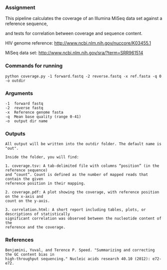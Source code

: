 ### Assignment
This pipeline calculates the coverage of an Illumina MiSeq data set against a reference sequence, 

and tests for correlation between coverage and sequence content.

HIV genome reference: http://www.ncbi.nlm.nih.gov/nuccore/K03455.1

MiSeq data set: http://www.ncbi.nlm.nih.gov/sra/?term=SRR961514

### Commands for running

```
python coverage.py -1 forward.fastq -2 reverse.fastq -x ref.fasta -q 0 -o outdir
```

### Arguments

```
-1  forward fastq 
-2  reverse fastq 
-x  Reference genome fasta
-q  Mean base quality (range 0-41)
-o  output dir name
```
### Outputs
```
All output will be written into the outdir folder. The default name is "out".

Inside the folder, you will find:

1. coverage.tsv: A tab-delimited file with columns “position” (in the reference sequence)
and “count”. Count is defined as the number of mapped reads that contain the given
reference position in their mapping.

2. coverage.pdf: A plot showing the coverage, with reference position on the x-axis and
count on the y-axis.

3. correlation.html: A short report including tables, plots, or descriptions of statistically 
significant correlation was observed between the nucleotide content of the
reference and the coverage.
```

### References
```
Benjamini, Yuval, and Terence P. Speed. "Summarizing and correcting the GC content bias in 
high-throughput sequencing." Nucleic acids research 40.10 (2012): e72-e72.
```

